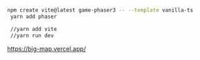 ## 

```bash
npm create vite@latest game-phaser3 -- --template vanilla-ts
 yarn add phaser

 //yarn add vite
 //yarn run dev
```
https://big-map.vercel.app/
